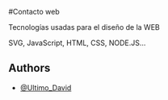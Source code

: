 
#Contacto web

Tecnologías usadas para el diseño de la WEB

SVG,
JavaScript,
HTML,
CSS,
NODE.JS...

## Authors

- [@Ultimo_David](https://jeilercontacto.000webhostapp.com/)


